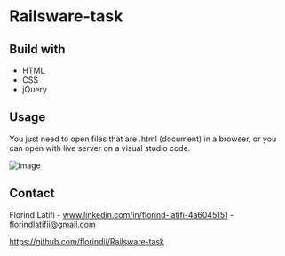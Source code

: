 # Railsware-task

##  Build with

* HTML
* CSS
* jQuery 

## Usage

You just need to open files that are .html (document) in a browser, or you can open with live server on a visual studio code.

![image](https://user-images.githubusercontent.com/37386787/154837425-f1a9509a-d47a-4d64-81c8-b024dcef6917.png)

## Contact

Florind Latifi - www.linkedin.com/in/florind-latifi-4a6045151 - florindlatifii@gmail.com

https://github.com/florindii/Railsware-task
  

